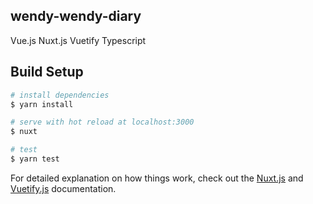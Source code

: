 ## wendy-wendy-diary
Vue.js
Nuxt.js
Vuetify
Typescript

## Build Setup

``` bash
# install dependencies
$ yarn install

# serve with hot reload at localhost:3000
$ nuxt

# test
$ yarn test
```

For detailed explanation on how things work, check out the [Nuxt.js](https://github.com/nuxt/nuxt.js) and [Vuetify.js](https://vuetifyjs.com/) documentation.
